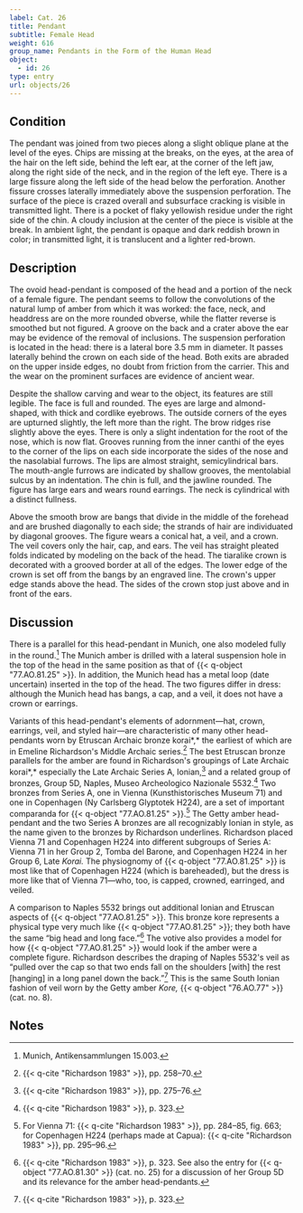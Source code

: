 ```yaml
---
label: Cat. 26
title: Pendant
subtitle: Female Head
weight: 616
group_name: Pendants in the Form of the Human Head
object:
  - id: 26
type: entry
url: objects/26
---
```


## Condition

The pendant was joined from two pieces along a slight oblique plane at the level of the eyes. Chips are missing at the breaks, on the eyes, at the area of the hair on the left side, behind the left ear, at the corner of the left jaw, along the right side of the neck, and in the region of the left eye. There is a large fissure along the left side of the head below the perforation. Another fissure crosses laterally immediately above the suspension perforation. The surface of the piece is crazed overall and subsurface cracking is visible in transmitted light. There is a pocket of flaky yellowish residue under the right side of the chin. A cloudy inclusion at the center of the piece is visible at the break. In ambient light, the pendant is opaque and dark reddish brown in color; in transmitted light, it is translucent and a lighter red-brown.

## Description

The ovoid head-pendant is composed of the head and a portion of the neck of a female figure. The pendant seems to follow the convolutions of the natural lump of amber from which it was worked: the face, neck, and headdress are on the more rounded obverse, while the flatter reverse is smoothed but not figured. A groove on the back and a crater above the ear may be evidence of the removal of inclusions. The suspension perforation is located in the head: there is a lateral bore 3.5 mm in diameter. It passes laterally behind the crown on each side of the head. Both exits are abraded on the upper inside edges, no doubt from friction from the carrier. This and the wear on the prominent surfaces are evidence of ancient wear.

Despite the shallow carving and wear to the object, its features are still legible. The face is full and rounded. The eyes are large and almond-shaped, with thick and cordlike eyebrows. The outside corners of the eyes are upturned slightly, the left more than the right. The brow ridges rise slightly above the eyes. There is only a slight indentation for the root of the nose, which is now flat. Grooves running from the inner canthi of the eyes to the corner of the lips on each side incorporate the sides of the nose and the nasolabial furrows. The lips are almost straight, semicylindrical bars. The mouth-angle furrows are indicated by shallow grooves, the mentolabial sulcus by an indentation. The chin is full, and the jawline rounded. The figure has large ears and wears round earrings. The neck is cylindrical with a distinct fullness.

Above the smooth brow are bangs that divide in the middle of the forehead and are brushed diagonally to each side; the strands of hair are individuated by diagonal grooves. The figure wears a conical hat, a veil, and a crown. The veil covers only the hair, cap, and ears. The veil has straight pleated folds indicated by modeling on the back of the head. The tiaralike crown is decorated with a grooved border at all of the edges. The lower edge of the crown is set off from the bangs by an engraved line. The crown's upper edge stands above the head. The sides of the crown stop just above and in front of the ears.

## Discussion

There is a parallel for this head-pendant in Munich, one also modeled fully in the round.[^1] The Munich amber is drilled with a lateral suspension hole in the top of the head in the same position as that of {{< q-object "77.AO.81.25" >}}. In addition, the Munich head has a metal loop (date uncertain) inserted in the top of the head. The two figures differ in dress: although the Munich head has bangs, a cap, and a veil, it does not have a crown or earrings.

Variants of this head-pendant's elements of adornment—hat, crown, earrings, veil, and styled hair—are characteristic of many other head-pendants worn by Etruscan Archaic bronze korai*,* the earliest of which are in Emeline Richardson's Middle Archaic series.[^2] The best Etruscan bronze parallels for the amber are found in Richardson's groupings of Late Archaic korai*,* especially the Late Archaic Series A, Ionian,[^3] and a related group of bronzes, Group 5D, Naples, Museo Archeologico Nazionale 5532.[^4] Two bronzes from Series A, one in Vienna (Kunsthistorisches Museum 71) and one in Copenhagen (Ny Carlsberg Glyptotek H224), are a set of important comparanda for {{< q-object "77.AO.81.25" >}}.[^5] The Getty amber head-pendant and the two Series A bronzes are all recognizably Ionian in style, as the name given to the bronzes by Richardson underlines. Richardson placed Vienna 71 and Copenhagen H224 into different subgroups of Series A: Vienna 71 in her Group 2, Tomba del Barone, and Copenhagen H224 in her Group 6, Late *Korai.* The physiognomy of {{< q-object "77.AO.81.25" >}} is most like that of Copenhagen H224 (which is bareheaded), but the dress is more like that of Vienna 71—who, too, is capped, crowned, earringed, and veiled.

A comparison to Naples 5532 brings out additional Ionian and Etruscan aspects of {{< q-object "77.AO.81.25" >}}. This bronze kore represents a physical type very much like {{< q-object "77.AO.81.25" >}}; they both have the same “big head and long face.”[^6] The votive also provides a model for how {{< q-object "77.AO.81.25" >}} would look if the amber were a complete figure. Richardson describes the draping of Naples 5532's veil as “pulled over the cap so that two ends fall on the shoulders [with] the rest [hanging] in a long panel down the back.”[^7] This is the same South Ionian fashion of veil worn by the Getty amber *Kore,* {{< q-object "76.AO.77" >}} (cat. no. 8).

## Notes

[^1]: Munich, Antikensammlungen 15.003.

[^2]: {{< q-cite "Richardson 1983" >}}, pp. 258–70.

[^3]: {{< q-cite "Richardson 1983" >}}, pp. 275–76.

[^4]: {{< q-cite "Richardson 1983" >}}, p. 323.

[^5]: For Vienna 71: {{< q-cite "Richardson 1983" >}}, pp. 284–85, fig. 663; for Copenhagen H224 (perhaps made at Capua): {{< q-cite "Richardson 1983" >}}, pp. 295–96.

[^6]: {{< q-cite "Richardson 1983" >}}, p. 323. See also the entry for {{< q-object "77.AO.81.30" >}} (cat. no. 25) for a discussion of her Group 5D and its relevance for the amber head-pendants.

[^7]: {{< q-cite "Richardson 1983" >}}, p. 323.
